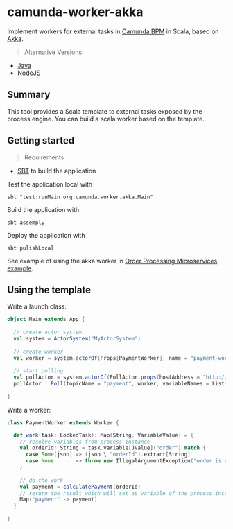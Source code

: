 
# camunda-worker-akka

Implement workers for external tasks in [Camunda BPM](http://camunda.org) in Scala, based on [Akka](http://akka.io).

> Alternative Versions: 
* [Java](https://github.com/nikku/camunda-worker-java)
* [NodeJS](https://github.com/nikku/camunda-worker-node)

## Summary

This tool provides a Scala template to external tasks exposed by the process engine.
You can build a scala worker based on the template.

## Getting started

> Requirements
* [SBT](http://www.scala-sbt.org) to build the application 

Test the application local with
```
sbt "test:runMain org.camunda.worker.akka.Main"
```

Build the application with
```
sbt assemply
```

Deploy the application with
```
sbt pulishLocal
```

See example of using the akka worker in [Order Processing Microservices example](https://github.com/meyerdan/order-processing-microservices/tree/master/payment).

## Using the template

Write a launch class:
```scala
object Main extends App {
 
  // create actor system
  val system = ActorSystem("MyActorSystem")
  
  // create worker
  val worker = system.actorOf(Props[PaymentWorker], name = "payment-worker")
  
  // start polling
  val pollActor = system.actorOf(PollActor.props(hostAddress = "http://localhost:8080/engine-rest", maxTasks = 5, waitTime= 100, lockTime = 600))
  pollActor ! Poll(topicName = "payment", worker, variableNames = List("order"))
  
}
```

Write a worker:
```scala
class PaymentWorker extends Worker {

  def work(task: LockedTask): Map[String, VariableValue] = {
    // resolve variables from process instance
    val orderId: String = task.variable[JValue]("order") match {
      case Some(json) => (json \ "orderId").extract[String]
      case None       => throw new IllegalArgumentException("order is not available")
    }
  
    // do the work
    val payment = calculatePayment(orderId)
    // return the result which will set as variable of the process instance
    Map("payment" -> payment)
  }
  
}
```
